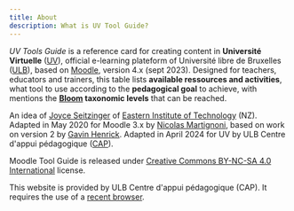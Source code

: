 ```yaml
---
title: About
description: What is UV Tool Guide?
---
```


_UV Tools Guide_ is a reference card for creating content in **Université Virtuelle** ([UV]), official e-learning plateform of Université libre de Bruxelles ([ULB]), based on [Moodle], version 4.x (sept 2023). Designed for teachers, educators and trainers, this table lists **available ressources and activities**, what tool to use according to the **pedagogical goal** to achieve, with mentions the **[Bloom] taxonomic levels** that can be reached.



An idea of [Joyce Seitzinger](https://twitter.com/catspyjamasnz) of [Eastern Institute of Technology](https://www.eit.ac.nz/) (NZ). Adapted in May 2020 for Moodle 3.x by [Nicolas Martignoni][nm], based on work on version 2 by [Gavin Henrick](https://twitter.com/ghenrick). Adapted in April 2024 for UV by ULB Centre d'appui pédagogique ([CAP]).

Moodle Tool Guide is released under [Creative Commons BY-NC-SA 4.0 International][cc] license.

This website is provided by ULB Centre d'appui pédagogique (CAP). It requires the use of a [recent browser][browser].

 [Moodle]: https://moodle.org/
 [bloom]: https://en.wikipedia.org/wiki/Bloom%27s_taxonomy
 [cc]: https://creativecommons.org/licenses/by-nc-sa/4.0/
 [browser]: https://browsehappy.com/
 [nm]: https://blog.martignoni.net/a-propos/
 [UV]: https://uv.ulb.ac.be/
 [CAP]: https://www.ulb.be/fr/l-ulb-et-l-ecole/cap-centre-d-appui-pedagogique
 [ULB]: https://www.ulb.be/
